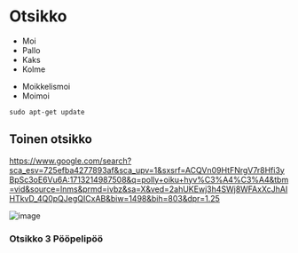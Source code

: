 # Otsikko
- Moi
- Pallo
- Kaks
- Kolme

* Moikkelismoi
* Moimoi

```
sudo apt-get update
```

## Toinen otsikko


https://www.google.com/search?sca_esv=725efba4277893af&sca_upv=1&sxsrf=ACQVn09HtFNrgV7r8Hfi3yBpSc3oE6Vu6A:1713214987508&q=polly+oiku+hyv%C3%A4%C3%A4&tbm=vid&source=lnms&prmd=ivbz&sa=X&ved=2ahUKEwj3h4SWj8WFAxXcJhAIHTkvD_4Q0pQJegQICxAB&biw=1498&bih=803&dpr=1.25

![image](https://github.com/NicoSaario/Linux_Palvelimet/assets/156778628/353b49f8-58c0-4bf1-bfc6-777d19bf1948)


### Otsikko 3 Pööpelipöö
